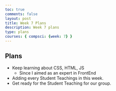 ```yaml
---
toc: true
comments: false
layout: post
title: Week 7 Plans
description: Week 7 plans
type: plans
courses: { compsci: {week: 7} }
---
```


## Plans
- Keep learning about CSS, HTML, JS
    - Since I aimed as an expert in FrontEnd
- Adding every Student Teachings in this week.
- Get ready for the Student Teaching for our group.

